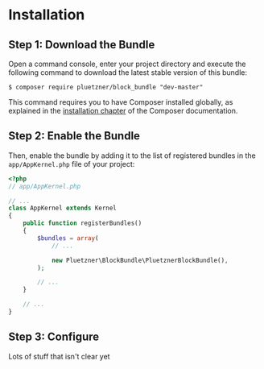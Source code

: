 Installation
============

Step 1: Download the Bundle
---------------------------

Open a command console, enter your project directory and execute the
following command to download the latest stable version of this bundle:

```console
$ composer require pluetzner/block_bundle "dev-master"
```

This command requires you to have Composer installed globally, as explained
in the [installation chapter](https://getcomposer.org/doc/00-intro.md)
of the Composer documentation.

Step 2: Enable the Bundle
-------------------------

Then, enable the bundle by adding it to the list of registered bundles
in the `app/AppKernel.php` file of your project:

```php
<?php
// app/AppKernel.php

// ...
class AppKernel extends Kernel
{
    public function registerBundles()
    {
        $bundles = array(
            // ...

            new Pluetzner\BlockBundle\PluetznerBlockBundle(),
        );

        // ...
    }

    // ...
}
```

Step 3: Configure
-------------------------

Lots of stuff that isn't clear yet